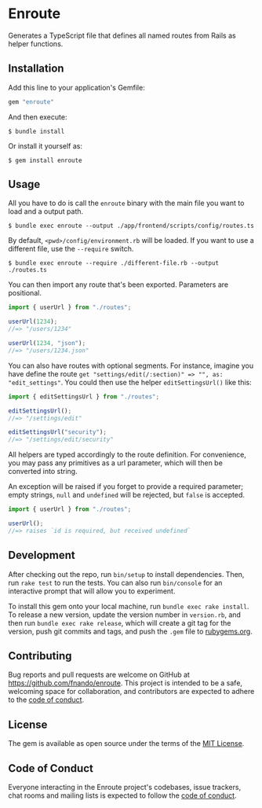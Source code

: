 # Enroute

Generates a TypeScript file that defines all named routes from Rails as helper
functions.

## Installation

Add this line to your application's Gemfile:

```ruby
gem "enroute"
```

And then execute:

    $ bundle install

Or install it yourself as:

    $ gem install enroute

## Usage

All you have to do is call the `enroute` binary with the main file you want to
load and a output path.

```console
$ bundle exec enroute --output ./app/frontend/scripts/config/routes.ts
```

By default, `<pwd>/config/environment.rb` will be loaded. If you want to use a
different file, use the `--require` switch.

```console
$ bundle exec enroute --require ./different-file.rb --output ./routes.ts
```

You can then import any route that's been exported. Parameters are positional.

```typescript
import { userUrl } from "./routes";

userUrl(1234);
//=> "/users/1234"

userUrl(1234, "json");
//=> "/users/1234.json"
```

You can also have routes with optional segments. For instance, imagine you have
define the route `get "settings/edit(/:section)" => "", as: "edit_settings"`.
You could then use the helper `editSettingsUrl()` like this:

```typescript
import { editSettingsUrl } from "./routes";

editSettingsUrl();
//=> "/settings/edit"

editSettingsUrl("security");
//=> "/settings/edit/security"
```

All helpers are typed accordingly to the route definition. For convenience, you
may pass any primitives as a url parameter, which will then be converted into
string.

An exception will be raised if you forget to provide a required parameter; empty
strings, `null` and `undefined` will be rejected, but `false` is accepted.

```typescript
import { userUrl } from "./routes";

userUrl();
//=> raises `id is required, but received undefined`
```

## Development

After checking out the repo, run `bin/setup` to install dependencies. Then, run
`rake test` to run the tests. You can also run `bin/console` for an interactive
prompt that will allow you to experiment.

To install this gem onto your local machine, run `bundle exec rake install`. To
release a new version, update the version number in `version.rb`, and then run
`bundle exec rake release`, which will create a git tag for the version, push
git commits and tags, and push the `.gem` file to
[rubygems.org](https://rubygems.org).

## Contributing

Bug reports and pull requests are welcome on GitHub at
https://github.com/fnando/enroute. This project is intended to be a safe,
welcoming space for collaboration, and contributors are expected to adhere to
the
[code of conduct](https://github.com/fnando/enroute/blob/master/CODE_OF_CONDUCT.md).

## License

The gem is available as open source under the terms of the
[MIT License](https://opensource.org/licenses/MIT).

## Code of Conduct

Everyone interacting in the Enroute project's codebases, issue trackers, chat
rooms and mailing lists is expected to follow the
[code of conduct](https://github.com/fnando/enroute/blob/master/CODE_OF_CONDUCT.md).
